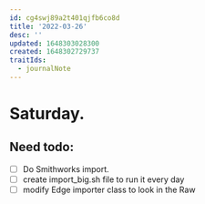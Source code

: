 ```yaml
---
id: cg4swj89a2t401qjfb6co8d
title: '2022-03-26'
desc: ''
updated: 1648303028300
created: 1648302729737
traitIds:
  - journalNote
---
```

# Saturday.

## Need todo:

- [ ] Do Smithworks import.
- [ ] create import_big.sh file to run it every day
- [ ] modify Edge importer class to look in the Raw
